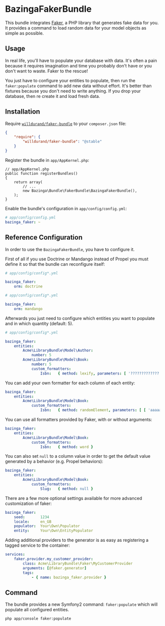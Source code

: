 BazingaFakerBundle
==================

This bundle integrates [Faker](https://github.com/fzaninotto/Faker), a PHP
library that generates fake data for you.  It provides a command to load random
data for your model objects as simple as possible.


Usage
-----

In real life, you'll have to populate your database with data. It's often a pain
because it requires imagination and time you probably don't have or you don't
want to waste. Faker to the rescue!

You just have to configure your entities to populate, then run the
`faker:populate` command to add new data without effort.  It's better than
fixtures because you don't need to write anything. If you drop your database,
then re create it and load fresh data.


Installation
------------

Require [`willdurand/faker-bundle`](https://packagist.org/packages/willdurand/faker-bundle)
to your `composer.json` file:

``` json
{
    "require": {
        "willdurand/faker-bundle": "@stable"
    }
}
```

Register the bundle in `app/AppKernel.php`:

    // app/AppKernel.php
    public function registerBundles()
    {
        return array(
            // ...
            new Bazinga\Bundle\FakerBundle\BazingaFakerBundle(),
        );
    }

Enable the bundle's configuration in `app/config/config.yml`:

``` yaml
# app/config/config.yml
bazinga_faker: ~
```


Reference Configuration
-----------------------

In order to use the `BazingaFakerBundle`, you have to configure it.

First of all if you use Doctrine or Mandango instead of Propel you must define
it so that the bundle can reconfigure itself:

``` yaml
# app/config/config*.yml

bazinga_faker:
    orm: doctrine
```

``` yaml
# app/config/config*.yml

bazinga_faker:
    orm: mandango
```

Afterwards you just need to configure which entities you want to populate and in
which quantity (default: 5).

``` yaml
# app/config/config*.yml

bazinga_faker:
    entities:
        Acme\LibraryBundle\Model\Author:
            number: 5
        Acme\LibraryBundle\Model\Book:
            number: 5
            custom_formatters:
                Isbn:   { method: lexify, parameters: [ '?????????????' ] }
```

You can add your own formatter for each column of each entity:

``` yaml
bazinga_faker:
    entities:
        Acme\LibraryBundle\Model\Book:
            custom_formatters:
                Isbn:   { method: randomElement, parameters: [ [ 'aaaaaaaaaa', 'bbbbbbbb', 'cccccccc' ] ] }
```

You can use all formatters provided by Faker, with or without arguments:

``` yaml
bazinga_faker:
    entities:
        Acme\LibraryBundle\Model\Book:
            custom_formatters:
                Isbn:   { method: word }
```

You can also set `null` to a column value in order to get the default value
generated by a behavior (e.g. Propel behaviors):

``` yaml
bazinga_faker:
    entities:
        Acme\LibraryBundle\Model\Book:
            custom_formatters:
                Slug:   { method: null }
```

There are a few more optional settings available for more advanced customization
of faker:

``` yaml
bazinga_faker:
    seed:       1234
    locale:     en_GB
    populator:  Your\Own\Populator
    entity:     Your\Own\EntityPopulator
```

Adding additional providers to the generator is as easy as registering a tagged service to the container:

``` yaml
services:
    faker.provider.my_customer_provider:
        class: Acme\LibraryBundle\Faker\MyCustomerProvider
        arguments: [@faker.generator]
        tags:
            - { name: bazinga_faker.provider }
```


Command
-------

The bundle provides a new Symfony2 command: `faker:populate` which will populate
all configured entities.

    php app/console faker:populate
